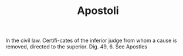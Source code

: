 ---
title: Apostoli
letter: A
permalink: "/definitions/apostoli.html"
body: In the civil law. Certifi-cates of the inferior judge from whom a cause is removed,
  directed to the superior. Dig. 49, 6. See Apostles
published_at: '2018-07-07'
layout: post
---